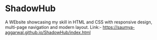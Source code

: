 # ShadowHub
A WEbsite showcasing my skill in HTML and CSS with responsive design, multi-page navigation and modern layout.
Link:- https://saumya-aggarwal.github.io/ShadowHub/index.html
